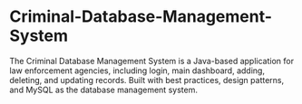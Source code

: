 # Criminal-Database-Management-System
 The Criminal Database Management System is a Java-based application for law enforcement agencies, including login, main dashboard, adding, deleting, and updating records. Built with best practices, design patterns, and MySQL as the database management system.
